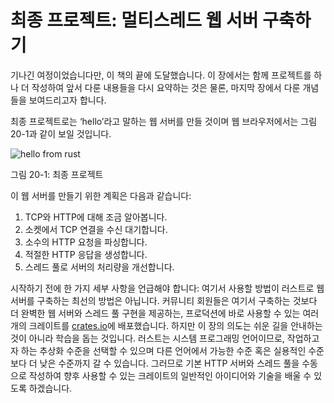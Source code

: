 # 최종 프로젝트: 멀티스레드 웹 서버 구축하기

기나긴 여정이었습니다만, 이 책의 끝에 도달했습니다. 이 장에서는
함께 프로젝트를 하나 더 작성하여 앞서 다룬 내용들을 다시
요약하는 것은 물론, 마지막 장에서 다룬 개념들을 보여드리고자
합니다.

최종 프로젝트로는 ‘hello’라고 말하는 웹 서버를 만들 것이며 웹 브라우저에서는
그림 20-1과 같이 보일 것입니다.

![hello from rust](img/trpl20-01.png)

<span class="caption">그림 20-1: 최종 프로젝트</span>

이 웹 서버를 만들기 위한 계획은 다음과 같습니다:

1. TCP와 HTTP에 대해 조금 알아봅니다.
2. 소켓에서 TCP 연결을 수신 대기합니다.
3. 소수의 HTTP 요청을 파싱합니다.
4. 적절한 HTTP 응답을 생성합니다.
5. 스레드 풀로 서버의 처리량을 개선합니다.

시작하기 전에 한 가지 세부 사항을 언급해야 합니다: 여기서 사용할
방법이 러스트로 웹 서버를 구축하는 최선의 방법은 아닙니다. 커뮤니티
회원들은 여기서 구축하는 것보다 더 완벽한 웹 서버와 스레드 풀 구현을
제공하는, 프로덕션에 바로 사용할 수 있는 여러 개의 크레이트를
[crates.io](https://crates.io/)에 배포했습니다. 하지만 이 장의 의도는
쉬운 길을 안내하는 것이 아니라 학습을 돕는 것입니다. 러스트는 시스템
프로그래밍 언어이므로, 작업하고자 하는 추상화 수준을 선택할 수 있으며
다른 언어에서 가능한 수준 혹은 실용적인 수준보다 더 낮은 수준까지 갈
수 있습니다. 그러므로 기본 HTTP 서버와 스레드 풀을 수동으로 작성하여
향후 사용할 수 있는 크레이트의 일반적인 아이디어와 기술을 배울 수
있도록 하겠습니다.
